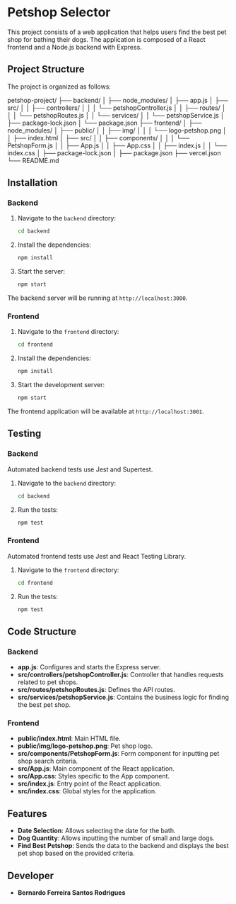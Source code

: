 # Petshop Selector

This project consists of a web application that helps users find the best pet shop for bathing their dogs. The application is composed of a React frontend and a Node.js backend with Express.

## Project Structure

The project is organized as follows:

petshop-project/
├── backend/
│   ├── node_modules/
│   ├── app.js
│   ├── src/
│   │   ├── controllers/
│   │   │   └── petshopController.js
│   │   ├── routes/
│   │   │   └── petshopRoutes.js
│   │   └── services/
│   │       └── petshopService.js
│   ├── package-lock.json
│   └── package.json
├── frontend/
│   ├── node_modules/
│   ├── public/
│   │   ├── img/
│   │   │   └── logo-petshop.png
│   │   ├── index.html
│   ├── src/
│   │   ├── components/
│   │   │   └── PetshopForm.js
│   │   ├── App.js
│   │   ├── App.css
│   │   ├── index.js
│   │   └── index.css
│   ├── package-lock.json
│   ├── package.json
├── vercel.json
└── README.md

## Installation

### Backend

1. Navigate to the `backend` directory:
    ```sh
    cd backend
    ```

2. Install the dependencies:
    ```sh
    npm install
    ```

3. Start the server:
    ```sh
    npm start
    ```

The backend server will be running at `http://localhost:3000`.

### Frontend

1. Navigate to the `frontend` directory:
    ```sh
    cd frontend
    ```

2. Install the dependencies:
    ```sh
    npm install
    ```

3. Start the development server:
    ```sh
    npm start
    ```

The frontend application will be available at `http://localhost:3001`.

## Testing

### Backend

Automated backend tests use Jest and Supertest.

1. Navigate to the `backend` directory:
    ```sh
    cd backend
    ```

2. Run the tests:
    ```sh
    npm test
    ```

### Frontend

Automated frontend tests use Jest and React Testing Library.

1. Navigate to the `frontend` directory:
    ```sh
    cd frontend
    ```

2. Run the tests:
    ```sh
    npm test
    ```

## Code Structure

### Backend

- **app.js**: Configures and starts the Express server.
- **src/controllers/petshopController.js**: Controller that handles requests related to pet shops.
- **src/routes/petshopRoutes.js**: Defines the API routes.
- **src/services/petshopService.js**: Contains the business logic for finding the best pet shop.

### Frontend

- **public/index.html**: Main HTML file.
- **public/img/logo-petshop.png**: Pet shop logo.
- **src/components/PetshopForm.js**: Form component for inputting pet shop search criteria.
- **src/App.js**: Main component of the React application.
- **src/App.css**: Styles specific to the App component.
- **src/index.js**: Entry point of the React application.
- **src/index.css**: Global styles for the application.

## Features

- **Date Selection**: Allows selecting the date for the bath.
- **Dog Quantity**: Allows inputting the number of small and large dogs.
- **Find Best Petshop**: Sends the data to the backend and displays the best pet shop based on the provided criteria.

## Developer

- **Bernardo Ferreira Santos Rodrigues**
